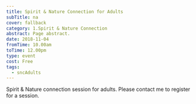 ```yaml
---
title: Spirit & Nature Connection for Adults
subTitle: na
cover: fallback
category: 1.Spirit & Nature Connection
abstract: Page abstract.
date: 2018-11-04
fromTime: 10.00am
toTime: 12.00pm
type: event
cost: Free
tags:
  - sncAdults
---
```


Spirit & Nature connection session for adults. Please contact me to register for a session.

